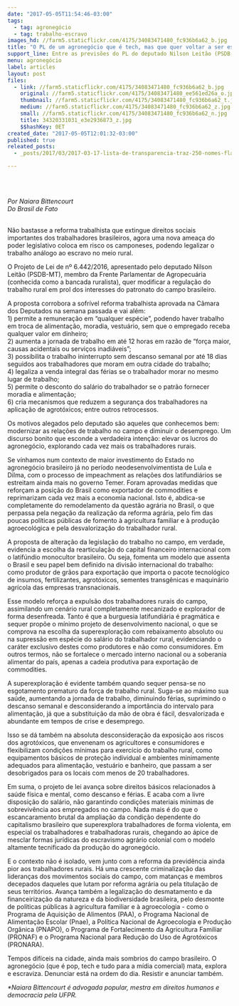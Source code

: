 ```yaml
---
date: "2017-05-05T11:54:46-03:00"
tags:
  - tag: agronegócio
  - tag: trabalho-escravo
images_hd: //farm5.staticflickr.com/4175/34083471480_fc936b6a62_b.jpg
title: "O PL de um agronegócio que é tech, mas que quer voltar a ser escravocrata"
support_line: Entre as previsões do PL do deputado Nilson Leitão (PSDB-MT) está pagar os trabalhadores rurais com comida e moradia.
menu: agronegócio
label: articles
layout: post
files:
  - link: //farm5.staticflickr.com/4175/34083471480_fc936b6a62_b.jpg
    original: //farm5.staticflickr.com/4175/34083471480_ee561ed26a_o.jpg
    thumbnail: //farm5.staticflickr.com/4175/34083471480_fc936b6a62_t.jpg
    medium: //farm5.staticflickr.com/4175/34083471480_fc936b6a62_z.jpg
    small: //farm5.staticflickr.com/4175/34083471480_fc936b6a62_n.jpg
    title: 34320331031_e3e2936873_z.jpg
    $$hashKey: 0ET
created_date: "2017-05-05T12:01:32-03:00"
published: true
releated_posts:
  - _posts/2017/03/2017-03-17-lista-de-transparencia-traz-250-nomes-flagrados-por-trabalho-escravo.md

---
```

<p>&nbsp;</p>

<p><br />
<em>Por Naiara Bittencourt<br />
Do Brasil de Fato</em></p>

<p><br />
N&atilde;o bastasse a reforma trabalhista que extingue direitos sociais importantes dos trabalhadores brasileiros, agora uma nova amea&ccedil;a do poder legislativo coloca em risco os camponeses, podendo legalizar o trabalho an&aacute;logo ao escravo no meio rural.</p>

<p>O Projeto de Lei de n&ordm; 6.442/2016, apresentado pelo deputado Nilson Leit&atilde;o (PSDB-MT), membro da Frente Parlamentar de Agropecu&aacute;ria (conhecida como a bancada ruralista), quer modificar a regula&ccedil;&atilde;o do trabalho rural em prol dos interesses do patronato do campo brasileiro.</p>

<p>A proposta corrobora a sofr&iacute;vel reforma trabalhista aprovada na C&acirc;mara dos Deputados na semana passada e vai al&eacute;m:<br />
1) permite a remunera&ccedil;&atilde;o em &ldquo;qualquer esp&eacute;cie&rdquo;, podendo haver trabalho em troca de alimenta&ccedil;&atilde;o, moradia, vestu&aacute;rio, sem que o empregado receba qualquer valor em dinheiro;<br />
2) aumenta a jornada de trabalho em at&eacute; 12 horas em raz&atilde;o de &ldquo;for&ccedil;a maior, causas acidentais ou servi&ccedil;os inadi&aacute;veis&rdquo;;<br />
3) possibilita o trabalho ininterrupto sem descanso semanal por at&eacute; 18 dias seguidos aos trabalhadores que moram em outra cidade do trabalho;<br />
4) legaliza a venda integral das f&eacute;rias se o trabalhador morar no mesmo lugar de trabalho;<br />
5) permite o desconto do sal&aacute;rio do trabalhador se o patr&atilde;o fornecer moradia e alimenta&ccedil;&atilde;o;<br />
6) cria mecanismos que reduzem a seguran&ccedil;a dos trabalhadores na aplica&ccedil;&atilde;o de agrot&oacute;xicos; entre outros retrocessos.</p>

<p>Os motivos alegados pelo deputado s&atilde;o aqueles que conhecemos bem: modernizar as rela&ccedil;&otilde;es de trabalho no campo e diminuir o desemprego. Um discurso bonito que esconde a verdadeira inten&ccedil;&atilde;o: elevar os lucros do agroneg&oacute;cio, explorando cada vez mais os trabalhadores rurais.</p>

<p>Se v&iacute;nhamos num contexto de maior investimento do Estado no agroneg&oacute;cio brasileiro j&aacute; no per&iacute;odo neodesenvolvimentista de Lula e Dilma, com o processo de impeachment as rela&ccedil;&otilde;es dos latifundi&aacute;rios se estreitam ainda mais no governo Temer. Foram aprovadas medidas que refor&ccedil;am a posi&ccedil;&atilde;o do Brasil como exportador de commodities e reprimarizam cada vez mais a economia nacional. Isto &eacute;, abdica-se completamente do remodelamento da quest&atilde;o agr&aacute;ria no Brasil, o que perpassa pela nega&ccedil;&atilde;o da realiza&ccedil;&atilde;o da reforma agr&aacute;ria, pelo fim das poucas pol&iacute;ticas p&uacute;blicas de fomento &agrave; agricultura familiar e &agrave; produ&ccedil;&atilde;o agroecol&oacute;gica e pela desvaloriza&ccedil;&atilde;o do trabalhador rural.</p>

<p>A proposta de altera&ccedil;&atilde;o da legisla&ccedil;&atilde;o do trabalho no campo, em verdade, evidencia a escolha da rearticula&ccedil;&atilde;o do capital financeiro internacional com o latif&uacute;ndio monocultor brasileiro. Ou seja, fomenta um modelo que assenta o Brasil e seu papel bem definido na divis&atilde;o internacional do trabalho: como produtor de gr&atilde;os para exporta&ccedil;&atilde;o que importa o pacote tecnol&oacute;gico de insumos, fertilizantes, agrot&oacute;xicos, sementes transg&ecirc;nicas e maquin&aacute;rio agr&iacute;cola das empresas transnacionais.</p>

<p>Esse modelo refor&ccedil;a a expuls&atilde;o dos trabalhadores rurais do campo, assimilando um cen&aacute;rio rural completamente mecanizado e explorador de forma desenfreada. Tanto &eacute; que a burguesia latifundi&aacute;ria &eacute; pragm&aacute;tica e sequer prop&otilde;e o m&iacute;nimo projeto de desenvolvimento nacional, o que se comprova na escolha da superexplora&ccedil;&atilde;o com rebaixamento absoluto ou na supress&atilde;o em esp&eacute;cie do sal&aacute;rio do trabalhador rural, evidenciando o car&aacute;ter exclusivo destes como produtores e n&atilde;o como consumidores. Em outros termos, n&atilde;o se fortalece o mercado interno nacional ou a soberania alimentar do pa&iacute;s, apenas a cadeia produtiva para exporta&ccedil;&atilde;o de commodities.</p>

<p>A superexplora&ccedil;&atilde;o &eacute; evidente tamb&eacute;m quando sequer pensa-se no esgotamento prematuro da for&ccedil;a de trabalho rural. Suga-se ao m&aacute;ximo sua sa&uacute;de, aumentando a jornada de trabalho, diminuindo f&eacute;rias, suprimindo o descanso semanal e desconsiderando a import&acirc;ncia do intervalo para alimenta&ccedil;&atilde;o, j&aacute; que a substitui&ccedil;&atilde;o da m&atilde;o de obra &eacute; f&aacute;cil, desvalorizada e abundante em tempos de crise e desemprego.</p>

<p>Isso se d&aacute; tamb&eacute;m na absoluta desconsidera&ccedil;&atilde;o da exposi&ccedil;&atilde;o aos riscos dos agrot&oacute;xicos, que envenenam os agricultores e consumidores e flexibilizam condi&ccedil;&otilde;es m&iacute;nimas para exerc&iacute;cio do trabalho rural, como equipamentos b&aacute;sicos de prote&ccedil;&atilde;o individual e ambientes minimamente adequados para alimenta&ccedil;&atilde;o, vestu&aacute;rio e banheiro, que passam a ser desobrigados para os locais com menos de 20 trabalhadores.</p>

<p>Em suma, o projeto de lei avan&ccedil;a sobre direitos b&aacute;sicos relacionados &agrave; sa&uacute;de f&iacute;sica e mental, como descanso e f&eacute;rias. E acaba com a livre disposi&ccedil;&atilde;o do sal&aacute;rio, n&atilde;o garantindo condi&ccedil;&otilde;es materiais m&iacute;nimas de sobreviv&ecirc;ncia aos empregados no campo. Nada mais &eacute; do que o escancaramento brutal da amplia&ccedil;&atilde;o da condi&ccedil;&atilde;o dependente do capitalismo brasileiro que superexplora trabalhadores de forma violenta, em especial os trabalhadores e trabalhadoras rurais, chegando ao &aacute;pice de mesclar formas jur&iacute;dicas do escravismo agr&aacute;rio colonial com o modelo altamente tecnificado da produ&ccedil;&atilde;o do agroneg&oacute;cio.</p>

<p>E o contexto n&atilde;o &eacute; isolado, vem junto com a reforma da previd&ecirc;ncia ainda pior aos trabalhadores rurais. H&aacute; uma crescente criminaliza&ccedil;&atilde;o das lideran&ccedil;as dos movimentos sociais do campo, com matan&ccedil;as e membros decepados daqueles que lutam por reforma agr&aacute;ria ou pela titula&ccedil;&atilde;o de seus territ&oacute;rios. Avan&ccedil;a tamb&eacute;m a legaliza&ccedil;&atilde;o do desmatamento e da financeiriza&ccedil;&atilde;o da natureza e da biodiversidade brasileira, pelo desmonte de pol&iacute;ticas p&uacute;blicas &agrave; agricultura familiar e &agrave; agroecologia - como o Programa de Aquisi&ccedil;&atilde;o de Alimentos (PAA), o Programa Nacional de Alimenta&ccedil;&atilde;o Escolar (Pnae), a Pol&iacute;tica Nacional de Agroecologia e Produ&ccedil;&atilde;o Org&acirc;nica (PNAPO), o Programa de Fortalecimento da Agricultura Familiar (PRONAF) e o Programa Nacional para Redu&ccedil;&atilde;o do Uso de Agrot&oacute;xicos (PRONARA).</p>

<p>Tempos dif&iacute;ceis na cidade, ainda mais sombrios do campo brasileiro. O agroneg&oacute;cio (que &eacute; pop, tech e tudo para a m&iacute;dia comercial) mata, explora e escraviza. Denunciar est&aacute; na ordem do dia. Resistir e anunciar tamb&eacute;m.</p>

<p><em>*Naiara Bittencourt &eacute; advogada popular, mestra em direitos humanos e democracia pela UFPR.</em></p>
